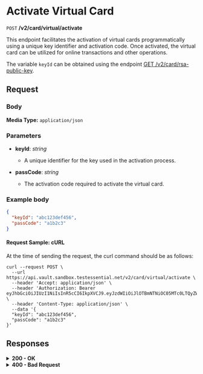# Activate Virtual Card

`POST` **/v2/card/virtual/activate**

This endpoint facilitates the activation of virtual cards programmatically using a unique key identifier and activation code. Once activated, the virtual card can be utilized for online transactions and other operations.

The variable `keyId` can be obtained using the endpoint [GET /v2/card/rsa-public-key](https://github.com/Vault-ist/api/blob/main/Card%20Program%201/Get%20RSA%20Key.md).

## Request

### Body

**Media Type:** `application/json`

### Parameters

- **keyId**: *string*
  - A unique identifier for the key used in the activation process.

- **passCode**: *string*
  - The activation code required to activate the virtual card.

### **Example body**
  
```json
{
  "keyId": "abc123def456",
  "passCode": "a1b2c3"
}
```

#### **Request Sample: cURL**

At the time of sending the request, the curl command should be as follows:

```curl cURL
curl --request POST \
  --url https://api.vault.sandbox.testessential.net/v2/card/virtual/activate \
  --header 'Accept: application/json' \
  --header 'Authorization: Bearer eyJhbGciOiJIUzI1NiIsInR5cCI6IkpXVCJ9.eyJzdWIiOiJlOTBmNTNiOC05MTc0LTQyZWUtYTVjNS04ZTA0ZGM2MzA5NWYiLCJleHAiOjE3MTIyMzY0MTAsImlhdCI6MTcxMjE1MDAxMH0.1jyJQ7npbGowVG_AbY3iWQwRv8XepgLx7u2UVyVtMgk' \
  --header 'Content-Type: application/json' \
  --data '{
  "keyId": "abc123def456",
  "passCode": "a1b2c3"
}'
```

## Responses

<details>
<summary><strong>200 - OK</strong></summary>
  
The response status code indicates that the request was successfully processed.
  
**Media type:** `application/json`
  
- **id**: *integer*
  - Unique identifier of the activated card.
- **expired**: *string*
  - The expiration date and time of the activated card.
  - *Match pattern*: `YYYY-MM-DDThh:mm:ss<TZDSuffix>`
- **number**: *string*
  - The number of the activated virtual card.
- **balance**: *object*
  - Contains information about the balance of the virtual card.
    - **value**: *integer*
      - The balance value.
    - **currency**: *string*
      - The currency in which the balance is represented.
- **cardholderName**: *string*
  - The name of the cardholder associated with the activated virtual card.
- **cardType**: *string*
  - Type of the card.
  - *Example*: `COLLECTION`
- **cardCompany**: *string*
  - The company that issued the activated virtual card.
  - *Example*: `VISA`
- **monthlyIncome**: *object*
  - Contains information about the monthly income associated with the activated virtual card.
    - **value**: *integer*
      - The monthly income value.
    - **currency**: *string*
      - The currency in which the monthly income is represented.
- **monthlyExpenses**: *object*
  - Contains information about the monthly expenses associated with the activated virtual card.
    - **value**: *integer*
      - The monthly expenses value.
    - **currency**: *string*
      - The currency in which the monthly expenses are represented.
- **cardRequestId**: *integer*
  - Unique identifier for the virtual card request associated with the activation.
- **additionalStatuses**: *array[string]*
  - Additional statuses related to the activated virtual card.
  
**Responses example**
```json
{
  "id": 987654,
  "number": "1234-5678-9876-5432",
  "status": "COLLECTION",
  "balance": {
    "value": 5000,
    "currency": "USD"
  },
  "expired": "2024-01-26T10:11:30.696Z",
  "cardType": "VIRTUAL",
  "cardCompany": "VISA",
  "cardRequestId": 123456,
  "monthlyIncome": {
    "value": 6000,
    "currency": "USD"
  },
  "cardholderName": "John Doe",
  "monthlyExpenses": {
    "value": 1000,
    "currency": "USD"
  },
  "additionalStatuses": [
    "ADDRESS"
  ]
}
```
</details>


<details>
<summary><strong>400 - Bad Request</strong></summary>

The response status code indicates that the requested page was not found on the server.
  
**Media type:** `application/json`
  
  

- **message:** string
  - Message displayed to the user.

- **field:** string
  - Specifies the field in the request that caused the error.

- **errorId:** integer
  - Identifier of the error.

- **systemId:** string
  - Identifier of the component.

- **originalMessage:** string
  - The original error message.

- **errorStackTrace:** string
  - The place where the error occurred in the code.

- **data:** object
  - Additional data related to the error, structured as key-value pairs.
    - **additionalProp1:** object
    - **additionalProp2:** object
    - **additionalProp3:** object

- **error:** string
  - Identifier of the error.

    
**Responses example**

```json
{
  "error": "COMMON",
  "errorId": 0,
  "message": "Sorry for inconvenience. We're fixing the issue. If you have urgent questions, contact support",
  "systemId": "core"
}
```

</details>
